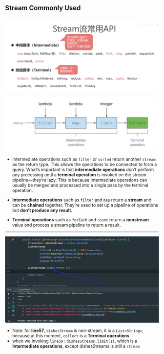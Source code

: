 ## Stream Commonly Used
![](img/2023-03-15-15-00-30.png)
---
![](img/2023-03-15-17-14-44.png)

- Intermediate operations such as `filter` or `sorted` return another `stream` as the return type. This allows the operations 
  to be connected to form a query. What’s important is that **intermediate operations** don’t perform any processing until a 
  **terminal operation** is invoked on the stream pipeline—they’re lazy. This is because intermediate operations can usually 
  be merged and processed into a single pass by the terminal operation.

- **Intermediate operations** such as `filter` and `map` return a **stream** and can be **chained** together. They’re
  used to set up a pipeline of operations but **don’t produce any result**.
- **Terminal operations** such as `forEach` and `count` return a **nonstream** value and process a stream
  pipeline to return a result.  
---

![](img/2023-03-15-17-14-07.png)
- Note: for **line57**, `dishesStream` is non-stream, it is a `List<String>`, because at this moment, `collect` is a 
  **Terminal operations**
- when we invoking `line59` : `dishesStreams.limit(1)`, which is a **Intermediate operations**, except dishesStreams is 
  still a `stream`

  